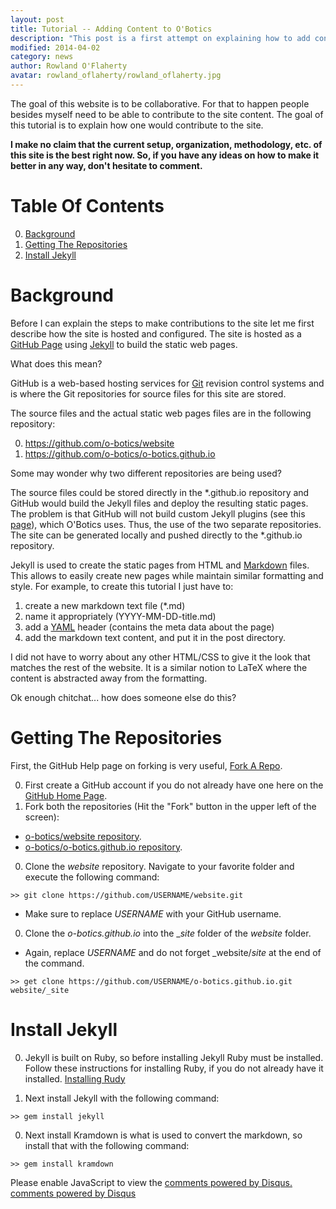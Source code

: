 ```yaml
---
layout: post
title: Tutorial -- Adding Content to O'Botics
description: "This post is a first attempt on explaining how to add content to this website, O'Botics"
modified: 2014-04-02
category: news
author: Rowland O'Flaherty
avatar: rowland_oflaherty/rowland_oflaherty.jpg
---
```


The goal of this website is to be collaborative.
For that to happen people besides myself need to be able to contribute to the site content.
The goal of this tutorial is to explain how one would contribute to the site.

**I make no claim that the current setup, organization, methodology, etc. of this site is the best right now.
So, if you have any ideas on how to make it better in any way, don't hesitate to comment.**

# Table Of Contents
0. [Background](#background)
0. [Getting The Repositories](#getting-the-repositories)
0. [Install Jekyll](#install-jekyll)

# Background

Before I can explain the steps to make contributions to the site let me first describe how the site is hosted and configured.
The site is hosted as a [GitHub Page](https://pages.github.com/) using [Jekyll](http://jekyllrb.com/) to build the static web pages.

What does this mean?

GitHub is a web-based hosting services for [Git](http://git-scm.com/) revision control systems and is where the Git repositories for source files for this site are stored.

The source files and the actual static web pages files are in the following repository:

0. https://github.com/o-botics/website
0. https://github.com/o-botics/o-botics.github.io

Some may wonder why two different repositories are being used?

The source files could be stored directly in the *.github.io repository and GitHub would build the Jekyll files and deploy the resulting static pages.
The problem is that GitHub will not build custom Jekyll plugins (see this [page](http://jekyllrb.com/docs/plugins/)), which O'Botics uses.
Thus, the use of the two separate repositories.
The site can be generated locally and pushed directly to the *.github.io repository.

Jekyll is used to create the static pages from HTML and [Markdown](http://en.wikipedia.org/wiki/Markdown) files.
This allows to easily create new pages while maintain similar formatting and style.
For example, to create this tutorial I just have to:

1. create a new markdown text file (*.md)
2. name it appropriately (YYYY-MM-DD-title.md)
3. add a [YAML](http://en.wikipedia.org/wiki/YAML) header (contains the meta data about the page)
4. add the markdown text content, and put it in the post directory.

I did not have to worry about any other HTML/CSS to give it the look that matches the rest of the website.
It is a similar notion to LaTeX where the content is abstracted away from the formatting.

Ok enough chitchat... how does someone else do this?

# Getting The Repositories

First, the GitHub Help page on forking is very useful, [Fork A Repo](https://help.github.com/articles/fork-a-repo).

0. First create a GitHub account if you do not already have one here on the [GitHub Home Page](https://github.com/).
0. Fork both the repositories (Hit the "Fork" button in the upper left of the screen):
  * [o-botics/website repository](https://github.com/o-botics/website).
  * [o-botics/o-botics.github.io repository](https://github.com/o-botics/o-botics.github.io).
0. Clone the _website_ repository. Navigate to your favorite folder and execute the following command:
```
>> git clone https://github.com/USERNAME/website.git
```
  * Make sure to replace _USERNAME_ with your GitHub username.
0. Clone the _o-botics.github.io_ into the __site_ folder of the _website_ folder.
  * Again, replace _USERNAME_ and do not forget _website/_site_ at the end of the command.
```
>> get clone https://github.com/USERNAME/o-botics.github.io.git website/_site
```

# Install Jekyll
0. Jekyll is built on Ruby, so before installing Jekyll Ruby must be installed.
Follow these instructions for installing Ruby, if you do not already have it installed. [Installing Rudy](https://www.ruby-lang.org/en/installation/)

0. Next install Jekyll with the following command:
```
>> gem install jekyll
```
0. Next install Kramdown is what is used to convert the markdown, so install that with the following command:
```
>> gem install kramdown
```

<div id="disqus_thread"></div>
<script type="text/javascript">
    /* * * CONFIGURATION VARIABLES: EDIT BEFORE PASTING INTO YOUR WEBPAGE * * */
    {% if site.url == "http://o-botics.org" %}
      var disqus_shortname = 'o-botics'; // required: replace example with your forum shortname
    {% endif %}

    /* * * DON'T EDIT BELOW THIS LINE * * */
    (function() {
        var dsq = document.createElement('script'); dsq.type = 'text/javascript'; dsq.async = true;
        dsq.src = '//' + disqus_shortname + '.disqus.com/embed.js';
        (document.getElementsByTagName('head')[0] || document.getElementsByTagName('body')[0]).appendChild(dsq);
    })();
</script>
<noscript>Please enable JavaScript to view the <a href="http://disqus.com/?ref_noscript">comments powered by Disqus.</a></noscript>
<a href="http://disqus.com" class="dsq-brlink">comments powered by <span class="logo-disqus">Disqus</span></a>

